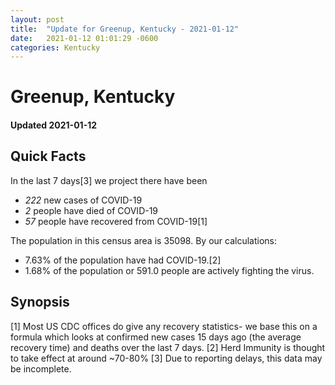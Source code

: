 ```yaml
---
layout: post
title:  "Update for Greenup, Kentucky - 2021-01-12"
date:   2021-01-12 01:01:29 -0600
categories: Kentucky
---
```


# Greenup, Kentucky
#### Updated 2021-01-12

## Quick Facts

In the last 7 days[3] we project there have been
- *222* new cases of COVID-19
- *2* people have died of COVID-19
- *57* people have recovered from COVID-19[1]

The population in this census area is 35098. By our calculations:
- 7.63% of the population have had COVID-19.[2]
- 1.68% of the population or 591.0 people are actively fighting the virus.

## Synopsis




[1] Most US CDC offices do give any recovery statistics- we base this on a formula which looks at confirmed new cases
15 days ago (the average recovery time) and deaths over the last 7 days.
[2] Herd Immunity is thought to take effect at around ~70-80%
[3] Due to reporting delays, this data may be incomplete. 
    